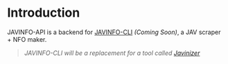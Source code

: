 # Introduction

JAVINFO-API is a backend for [JAVINFO-CLI](https://github.com/iamrony777/javinfo-cli) _(Coming Soon)_, a JAV scraper + NFO maker.

<!-- <div class='logo-container'>
    <img style='height: 100px' src='images/logo.png' alt='logo.png'>
</div> -->

> _JAVINFO-CLI will be a replacement for a tool called [Javinizer](https://github.com/jvlflame/Javinizer)_
